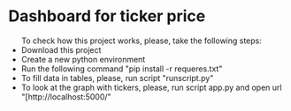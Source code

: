 <h1>Dashboard for ticker price</h1>

<ul>To check how this project works, please, take the following steps:
  <li>Download this project</li>
  <li>Create a new python environment</li>
  <li>Run the following command "pip install -r requeres.txt"</li>
  <li>To fill data in tables, please, run script "runscript.py"</li>
  <li>To look at the graph with tickers, please, run script app.py and open url "[http://localhost:5000/"</li>
</ul>
